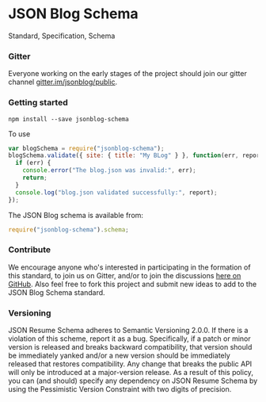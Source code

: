 # JSON Blog Schema

Standard, Specification, Schema

### Gitter

Everyone working on the early stages of the project should join our gitter channel [gitter.im/jsonblog/public](https://gitter.im/jsonblog/public).

### Getting started

```
npm install --save jsonblog-schema
```

To use

```js
var blogSchema = require("jsonblog-schema");
blogSchema.validate({ site: { title: "My BLog" } }, function(err, report) {
  if (err) {
    console.error("The blog.json was invalid:", err);
    return;
  }
  console.log("blog.json validated successfully:", report);
});
```

The JSON Blog schema is available from:

```js
require("jsonblog-schema").schema;
```

### Contribute

We encourage anyone who's interested in participating in the formation of this standard, to join us on Gitter, and/or to join the discussions [here on GitHub](https://github.com/jsonblog/jsonblog-schema/issues). Also feel free to fork this project and submit new ideas to add to the JSON Blog Schema standard.

### Versioning

JSON Resume Schema adheres to Semantic Versioning 2.0.0. If there is a violation of
this scheme, report it as a bug. Specifically, if a patch or minor version is
released and breaks backward compatibility, that version should be immediately
yanked and/or a new version should be immediately released that restores
compatibility. Any change that breaks the public API will only be introduced at
a major-version release. As a result of this policy, you can (and should)
specify any dependency on JSON Resume Schema by using the Pessimistic Version
Constraint with two digits of precision.

